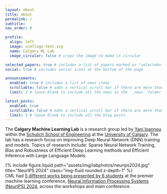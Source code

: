 ```yaml
---
layout: about
title: about
permalink: /
subtitle:
nav_order: 0

profile:
  align: left
  image: ucmllogo-text.svg
  name: Calgary ML Lab
  image_circular: false # crops the image to make it circular

selected_papers: true # includes a list of papers marked as "selected={true}"
social: true # includes social icons at the bottom of the page

announcements:
  enabled: true # includes a list of news items
  scrollable: false # adds a vertical scroll bar if there are more than 3 news items
  limit: 3 # leave blank to include all the news in the `_news` folder

latest_posts:
  enabled: true
  scrollable: false # adds a vertical scroll bar if there are more than 3 new posts items
  limit: 3 # leave blank to include all the blog posts
---
```


The **Calgary Machine Learning Lab**
is a research group led by [Yani Ioannou](https://yani.ai) within the [Schulich School of Engineering](https://schulich.ucalgary.ca) at the [University of Calgary](https://www.ucalgary.ca). The lab has a research focus on improving Deep Neural Network (DNN) training and models. Topics of research include: Sparse Neural Network Training, Bias and Robustness of Efficient Deep Learning methods and Efficient Inference with Large Language Models.

<div class="row">
    <div class="col-sm mt-3 mt-md-0">
        {% include figure.liquid path="assets/img/labphotos/neurips2024.jpg" title="NeurIPS 2024" class="img-fluid rounded z-depth-1" %}
    </div>
</div>
<div class="caption">
    CML had <a href="https://www.calgaryml.com/assets/pdf/cml_neurips_2024.pdf">5 different works being presented by 6 students</a> at the premier machine learning conference, <a href="https://neurips.cc/Conferences/2024">Neural Information Processing Systems (NeurIPS) 2024</a>, across the workshops and main conference.
</div>
